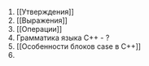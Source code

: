 1. [[Утверждения]]
2. [[Выражения]]
3. [[Операции]]
4. Грамматика языка C++ - ?
5. [[Особенности блоков case в C++]]
6. 